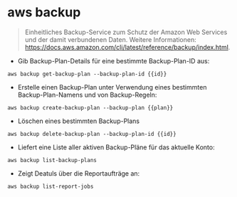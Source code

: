 # aws backup

> Einheitliches Backup-Service zum Schutz der Amazon Web Services und der damit verbundenen Daten.
> Weitere Informationen: <https://docs.aws.amazon.com/cli/latest/reference/backup/index.html>.

- Gib Backup-Plan-Details für eine bestimmte Backup-Plan-ID aus:

`aws backup get-backup-plan --backup-plan-id {{id}}`

- Erstelle einen Backup-Plan unter Verwendung eines bestimmten Backup-Plan-Namens und von Backup-Regeln:

`aws backup create-backup-plan --backup-plan {{plan}}`

- Löschen eines bestimmten Backup-Plans

`aws backup delete-backup-plan --backup-plan-id {{id}}`

- Liefert eine Liste aller aktiven Backup-Pläne für das aktuelle Konto:

`aws backup list-backup-plans`

- Zeigt Deatuls über die Reportaufträge an:

`aws backup list-report-jobs`
